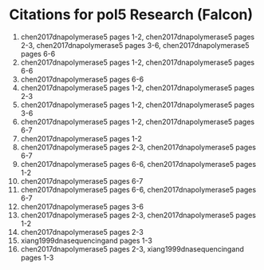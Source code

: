 # Citations for pol5 Research (Falcon)

1. chen2017dnapolymerase5 pages 1-2, chen2017dnapolymerase5 pages 2-3, chen2017dnapolymerase5 pages 3-6, chen2017dnapolymerase5 pages 6-6
2. chen2017dnapolymerase5 pages 1-2, chen2017dnapolymerase5 pages 6-6
3. chen2017dnapolymerase5 pages 6-6
4. chen2017dnapolymerase5 pages 1-2, chen2017dnapolymerase5 pages 2-3
5. chen2017dnapolymerase5 pages 1-2, chen2017dnapolymerase5 pages 3-6
6. chen2017dnapolymerase5 pages 1-2, chen2017dnapolymerase5 pages 6-7
7. chen2017dnapolymerase5 pages 1-2
8. chen2017dnapolymerase5 pages 2-3, chen2017dnapolymerase5 pages 6-7
9. chen2017dnapolymerase5 pages 6-6, chen2017dnapolymerase5 pages 1-2
10. chen2017dnapolymerase5 pages 6-7
11. chen2017dnapolymerase5 pages 6-6, chen2017dnapolymerase5 pages 6-7
12. chen2017dnapolymerase5 pages 3-6
13. chen2017dnapolymerase5 pages 2-3, chen2017dnapolymerase5 pages 1-2
14. chen2017dnapolymerase5 pages 2-3
15. xiang1999dnasequencingand pages 1-3
16. chen2017dnapolymerase5 pages 2-3, xiang1999dnasequencingand pages 1-3
